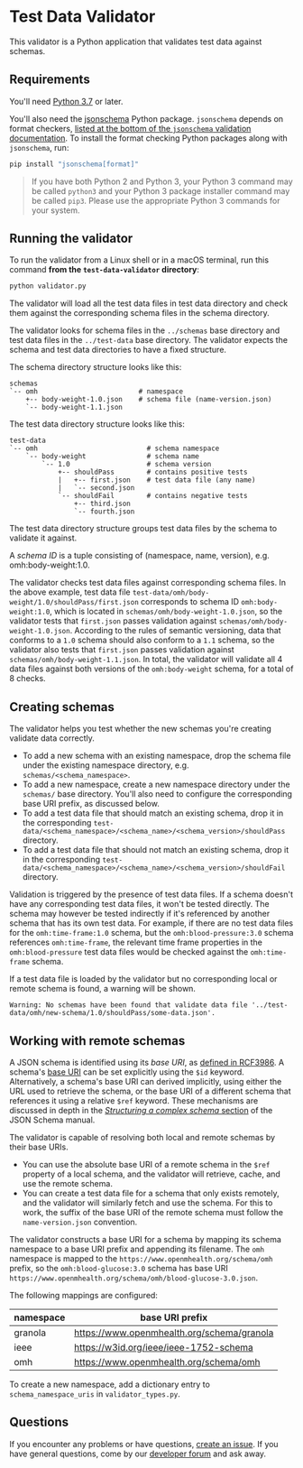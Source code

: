 # Test Data Validator

This validator is a Python application that validates test data against schemas.

## Requirements

You'll need [Python 3.7](https://www.python.org/downloads/) or later.
 
You'll also need the [jsonschema](https://pypi.org/project/jsonschema/) Python package. `jsonschema` depends on format checkers, [listed at the bottom of the `jsonschema` validation documentation](https://python-jsonschema.readthedocs.io/en/stable/validate/#validating-formats). To install the format checking Python packages along with `jsonschema`, run: 

```sh
pip install "jsonschema[format]"
```

> If you have both Python 2 and Python 3, your Python 3 command may be called `python3` and your Python 3 package installer command may be called `pip3`. Please use the appropriate Python 3 commands for your system. 

## Running the validator
To run the validator from a Linux shell or in a macOS terminal, run this command **from the `test-data-validator` directory**:

```sh
python validator.py
```

The validator will load all the test data files in test data directory and check them against the corresponding schema files in the schema directory.

The validator looks for schema files in the `../schemas` base directory and test data files in the `../test-data` 
base directory. The validator expects the schema and test data directories to have a fixed structure.

The schema directory structure looks like this:

    schemas
    `-- omh                         # namespace
        +-- body-weight-1.0.json    # schema file (name-version.json)
        `-- body-weight-1.1.json    

The test data directory structure looks like this:
  
    test-data
    `-- omh                           # schema namespace
        `-- body-weight               # schema name
            `-- 1.0                   # schema version
                +-- shouldPass        # contains positive tests
                |   +-- first.json    # test data file (any name)
                |   `-- second.json      
                `-- shouldFail        # contains negative tests
                    +-- third.json      
                    `-- fourth.json

The test data directory structure groups test data files by the schema to validate it against.

A _schema ID_ is a tuple consisting of (namespace, name, version), e.g. omh:body-weight:1.0.

The validator checks test data files against corresponding schema files. In the above example, test data file `test-data/omh/body-weight/1.0/shouldPass/first.json` corresponds to schema ID `omh:body-weight:1.0`, which is located in `schemas/omh/body-weight-1.0.json`, so the validator tests that `first.json` passes validation against `schemas/omh/body-weight-1.0.json`. According to the rules of semantic versioning, data that conforms to a `1.0` schema should also conform to a `1.1` schema, so the validator also tests that `first.json` passes validation against `schemas/omh/body-weight-1.1.json`. In total, the validator will validate all 4 data files against both versions of the `omh:body-weight` schema, for a total of 8 checks.


## Creating schemas

The validator helps you test whether the new schemas you're creating validate data correctly. 

* To add a new schema with an existing namespace, drop the schema file under the existing namespace directory, e.g. `schemas/<schema_namespace>`. 
* To add a new namespace, create a new namespace directory under the `schemas/` base directory. You'll also need to configure the corresponding base URI prefix, as discussed below. 
* To add a test data file that should match an existing schema, drop it in the corresponding `test-data/<schema_namespace>/<schema_name>/<schema_version>/shouldPass` directory. 
* To add a test data file that should not  match an existing schema, drop it in the corresponding `test-data/<schema_namespace>/<schema_name>/<schema_version>/shouldFail` directory.

Validation is triggered by the presence of test data files. If a schema doesn't have any corresponding test data files, it won't be tested directly. The schema may however be tested indirectly if it's referenced by another schema that has its own test data. For example, if there are no test data files for the `omh:time-frame:1.0` schema, but the `omh:blood-pressure:3.0` schema references `omh:time-frame`, the relevant time frame properties in the `omh:blood-pressure` test data files would be checked against the `omh:time-frame` schema. 

If a test data file is loaded by the validator but no corresponding local or remote schema is found, a warning will be shown.
```
Warning: No schemas have been found that validate data file '../test-data/omh/new-schema/1.0/shouldPass/some-data.json'.
```


## Working with remote schemas

A JSON schema is identified using its _base URI_, as [defined in RCF3986](https://datatracker.ietf.org/doc/html/rfc3986#section-5). A schema's [base URI](https://json-schema.org/understanding-json-schema/structuring.html#base-uri) can be set explicitly using the `$id` keyword. Alternatively, a schema's base URI can derived implicitly, using either the URL used to retrieve the schema, or the base URI of a different schema that references it using a relative `$ref` keyword. These mechanisms are discussed in depth in the [_Structuring a complex schema_ section](https://json-schema.org/understanding-json-schema/structuring.html) of the JSON Schema manual.   

The validator is capable of resolving both local and remote schemas by their base URIs.

- You can use the absolute base URI of a remote schema in the `$ref` property of a local schema, and the validator will retrieve, cache, and use the remote schema.
- You can create a test data file for a schema that only exists remotely, and the validator will similarly fetch and use the schema. For this to work, the suffix of the base URI of the remote schema must follow the `name-version.json` convention.  

The validator constructs a base URI for a schema by mapping its schema namespace to a base URI prefix and appending its filename. The `omh` namespace is mapped to the `https://www.openmhealth.org/schema/omh` prefix, so the `omh:blood-glucose:3.0` schema has base URI `https://www.openmhealth.org/schema/omh/blood-glucose-3.0.json`.

The following mappings are configured:

| namespace | base URI prefix                            |
|-----------|--------------------------------------------|
| granola   | https://www.openmhealth.org/schema/granola |
| ieee      | https://w3id.org/ieee/ieee-1752-schema     |
| omh       | https://www.openmhealth.org/schema/omh     |


To create a new namespace, add a dictionary entry to `schema_namespace_uris` in `validator_types.py`.


## Questions
If you encounter any problems or have questions, [create an issue](https://github.com/openmhealth/schemas/issues). If
you have general questions, come by our [developer forum](https://groups.google.com/forum/#!forum/omh-developers) and
ask away. 
 
